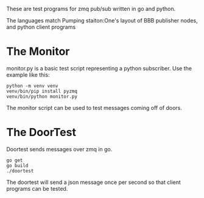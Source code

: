 These are test programs for zmq pub/sub written in go and python.

The languages match Pumping staiton:One's layout of BBB publisher nodes, and
python client programs


The Monitor
===========

monitor.py is a basic test script representing a python subscriber. Use the 
example like this:

    python -m venv venv
    venv/bin/pip install pyzmq
    venv/bin/python monitor.py

The monitor script can be used to test messages coming off of doors.


The DoorTest
============

Doortest sends messages over zmq in go.

    go get
    go build
    ./doortest

The doortest will send a json message once per second so that client programs
can be tested.
